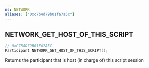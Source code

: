 ```yaml
---
ns: NETWORK
aliases: ["0xc7b4d79b01fa7a5c"]
---
```

## NETWORK_GET_HOST_OF_THIS_SCRIPT

```c
// 0xC7B4D79B01FA7A5C
Participant NETWORK_GET_HOST_OF_THIS_SCRIPT();
```

Returns the participant that is host (in charge of) this script session

